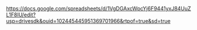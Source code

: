 https://docs.google.com/spreadsheets/d/1VgDGAxcWpcYj6F9441yxJ84UuZL1F8IU/edit?usp=drivesdk&ouid=102445445951369701966&rtpof=true&sd=true
